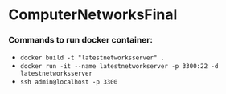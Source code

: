 # ComputerNetworksFinal

### Commands to run docker container:
* `docker build -t "latestnetworksserver" .`
* `docker run -it --name latestnetworkserver -p 3300:22 -d latestnetworksserver`
* `ssh admin@localhost -p 3300`